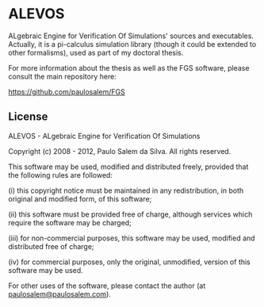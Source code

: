 ALEVOS
===============================================================================

ALgebraic Engine for Verification Of Simulations' sources and executables. Actually, it is a pi-calculus simulation library (though it could be extended to other formalisms), used as part of my doctoral thesis.

For more information about the thesis as well as the FGS software, please consult the main repository here:

  https://github.com/paulosalem/FGS



License
-------------------------------------------------------------------------------

ALEVOS - ALgebraic Engine for Verification Of Simulations
 
Copyright (c) 2008 - 2012, Paulo Salem da Silva.
All rights reserved.
  
This software may be used, modified and distributed freely, provided that the 
following rules are followed:
  
  (i)   this copyright notice must be maintained in any redistribution, in both 
          original and modified form,  of this software;
          
  (ii)  this software must be provided free of charge, although services which 
          require the software may be charged;
          
  (iii) for non-commercial purposes, this software may be used, modified and 
          distributed free of charge;
          
  (iv)  for commercial purposes, only the original, unmodified, version of this 
          software may be used.
  
For other uses of the software, please contact the author (at paulosalem@paulosalem.com).
